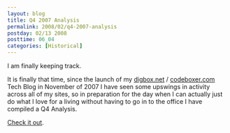 ```yaml
---
layout: blog
title: Q4 2007 Analysis
permalink: 2008/02/q4-2007-analysis
postday: 02/13 2008
posttime: 06_04
categories: [Historical]
---
```


<p>I am finally keeping track.</p>
<p>It is finally that time, since the launch of my <a href="http://digbox.net">digbox.net</a> / <a href="http://digbox.net">codeboxer.com</a> Tech Blog in November of 2007 I have seen some upswings in activity across all of my sites, so in preparation for the day when I can actually just do what I love for a living without having to go in to the office I have compiled a Q4 Analysis.</p>
<p><a href="http://spreadsheets.google.com/pub?key=pcOyXuPt71mX0PsRn5jJEGw">Check it out</a>.</p>
